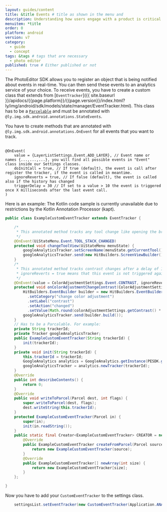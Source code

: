 ```yaml
---
layout: guides/content
title: &title Events # title as shown in the menu and 
description: Understanding how users engage with a product is critical to every business. Learn how to track how your users interact with the PhotoEditor SDK for Android.
menuitem: *title
order: 0
platform: android
version: v7
category: 
  - guide
  - concept
tags: &tags # tags that are necessary
  - photo editor 
published: true # Either published or not 
---
```

The PhotoEditor SDK allows you to register an object that is being notified about events in real-time. You can then send these events to an analytics service of your choice.
To receive events, you have to create a custom class that extends from [`EventTracker`]({{ site.baseurl }}/apidocs/{{page.platform}}/{{page.version}}/index.html?ly/img/android/sdk/models/state/manager/EventTracker.html). 
This class has to be a [`Parcelable`](https://developer.android.com/reference/android/os/Parcelable.html) and must be annotated with `@ly.img.sdk.android.annotations.StateEvents`.

You have to create methods that are annotated with `@ly.img.sdk.android.annotations.OnEvent` for all events that you want to track. <br><br>

```
@OnEvent(
    value = {LayerListSettings.Event.ADD_LAYER}, // Event name or names {...,...,...}, you will find all possible events in "Event" class inside our Settings classes.
    doInitCall = true, // If true (default), the event is call after register the tracker, if the event is called in meantime.
    ignoreReverts = true, // If false (default), the event is called also if the history has changed
    triggerDelay = 30 // If set to a value > 10 the event is triggered once X milliseconds after the last event call.
)
```

Here is an example:
The Kotlin code sample is currently unavailable due to restrictions by the Kotlin Annotation Processor (kapt).

```java
public class ExampleCustomEventTracker extends EventTracker {

    /*
     * This annotated method tracks any tool change like opening the brush tool
     */
    @OnEvent(UiStateMenu.Event.TOOL_STACK_CHANGED)
    protected void changeToolView(UiStateMenu menuState) {
        googleAnalyticsTracker.setScreenName(menuState.getCurrentTool().toString());
        googleAnalyticsTracker.send(new HitBuilders.ScreenViewBuilder().build());
    }
    /*
     * This annotated method tracks contrast changes after a delay of 1000ms (triggerDelay) in order to prevent too many traking events.
     * ignoreReverts = true means that this event is not triggered again if you cancel the changes.
     */
    @OnEvent(value = ColorAdjustmentSettings.Event.CONTRAST, ignoreReverts = true, triggerDelay = 1000)
    protected void onColorAdjustmentChangeContrast(ColorAdjustmentSettings colorAdjustmentSettings) {
        HitBuilders.EventBuilder builder = new HitBuilders.EventBuilder()
          .setCategory("change color adjustment")
          .setLabel("contrast")
          .setAction("changed")
          .setValue(Math.round(colorAdjustmentSettings.getContrast() * 100));
        googleAnalyticsTracker.send(builder.build());
    }
    // Has to be a Parcalable. For example:
    private String trackerId;
    private Tracker googleAnalyticsTracker;
    public ExampleCustomEventTracker(String trackerId) {
        init(trackerId);
    }
    private void init(String trackerId) {
        this.trackerId = trackerId;
        GoogleAnalytics analytics = GoogleAnalytics.getInstance(PESDK.getAppContext());
        googleAnalyticsTracker = analytics.newTracker(trackerId);
    }
    @Override
    public int describeContents() {
        return 0;
    }
    @Override
    public void writeToParcel(Parcel dest, int flags) {
        super.writeToParcel(dest, flags);
        dest.writeString(this.trackerId);
    }
    protected ExampleCustomEventTracker(Parcel in) {
        super(in);
        init(in.readString());
    }
    public static final Creator<ExampleCustomEventTracker> CREATOR = new Creator<ExampleCustomEventTracker>() {
        @Override
        public ExampleCustomEventTracker createFromParcel(Parcel source) {
            return new ExampleCustomEventTracker(source);
        }
        @Override
        public ExampleCustomEventTracker[] newArray(int size) {
            return new ExampleCustomEventTracker[size];
        }
    };

}
```

Now you have to add your `CustomEventTracker` to the settings class.<br>
```java
    settingsList.setEventTracker(new CustomEventTracker(Application.ANALYTICS_TRACK_ID));
```
